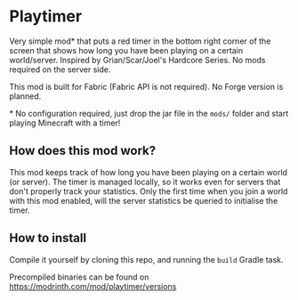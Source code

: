 # Playtimer

Very simple mod\* that puts a red timer in the bottom right corner of the screen that shows how long you have been playing on a certain world/server. Inspired by Grian/Scar/Joel's Hardcore Series. No mods required on the server side.

This mod is built for Fabric (Fabric API is not required). No Forge version is planned.

\* No configuration required, just drop the jar file in the `mods/` folder and start playing Minecraft with a timer!

## How does this mod work?

This mod keeps track of how long you have been playing on a certain world (or server). The timer is managed locally, so it works even for servers that don't properly track your statistics. Only the first time when you join a world with this mod enabled, will the server statistics be queried to initialise the timer.

## How to install

Compile it yourself by cloning this repo, and running the `build` Gradle task.

Precompiled binaries can be found on https://modrinth.com/mod/playtimer/versions